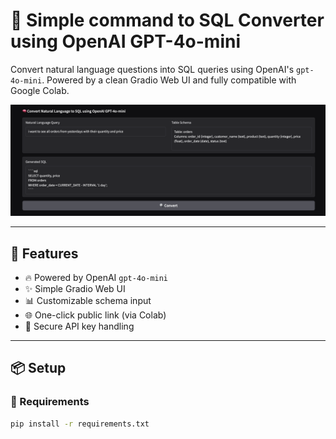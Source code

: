 # 🧠 Simple command to SQL Converter using OpenAI GPT-4o-mini

Convert natural language questions into SQL queries using OpenAI's `gpt-4o-mini`. Powered by a clean Gradio Web UI and fully compatible with Google Colab.

![Demo Screenshot](DEMO.png)

---

## 🚀 Features

- 🔥 Powered by OpenAI `gpt-4o-mini`
- ✨ Simple Gradio Web UI
- 📊 Customizable schema input
- 🌐 One-click public link (via Colab)
- 🔐 Secure API key handling

---

## 📦 Setup

### 🔧 Requirements

```bash
pip install -r requirements.txt
